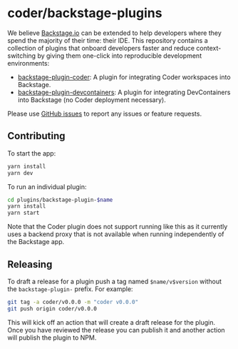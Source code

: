 # coder/backstage-plugins

We believe [Backstage.io](https://backstage.io) can be extended to help developers where they spend the majority of their time: their IDE. This repository contains a collection of plugins that onboard developers faster and reduce context-switching by giving them one-click into reproducible development environments:

- [backstage-plugin-coder](./plugins/backstage-plugin-coder/README.md): A plugin for integrating Coder workspaces into Backstage.
- [backstage-plugin-devcontainers](./plugins/backstage-plugin-devcontainers/README.md): A plugin for integrating DevContainers into Backstage (no Coder deployment necessary).

Please use [GitHub issues](https://github.com/coder/backstage-plugins/issues) to report any issues or feature requests.

## Contributing

To start the app:

```sh
yarn install
yarn dev
```

To run an individual plugin:

```sh
cd plugins/backstage-plugin-$name
yarn install
yarn start
```

Note that the Coder plugin does not support running like this as it currently
uses a backend proxy that is not available when running independently of the
Backstage app.

## Releasing

To draft a release for a plugin push a tag named `$name/v$version` without the
`backstage-plugin-` prefix. For example:

```sh
git tag -a coder/v0.0.0 -m "coder v0.0.0"
git push origin coder/v0.0.0
```

This will kick off an action that will create a draft release for the plugin.
Once you have reviewed the release you can publish it and another action will
publish the plugin to NPM.
